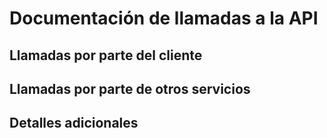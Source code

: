 # Documentación de llamadas a la API

## Llamadas por parte del cliente

## Llamadas por parte de otros servicios 

## Detalles adicionales 
